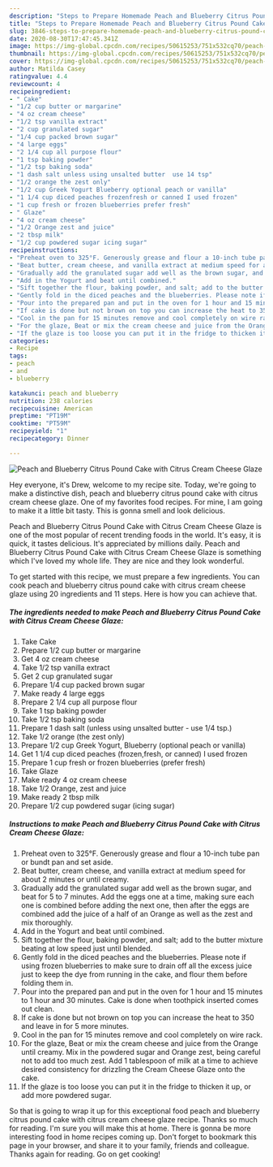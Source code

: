 ```yaml
---
description: "Steps to Prepare Homemade Peach and Blueberry Citrus Pound Cake with Citrus Cream Cheese Glaze"
title: "Steps to Prepare Homemade Peach and Blueberry Citrus Pound Cake with Citrus Cream Cheese Glaze"
slug: 3846-steps-to-prepare-homemade-peach-and-blueberry-citrus-pound-cake-with-citrus-cream-cheese-glaze
date: 2020-08-30T17:47:45.341Z
image: https://img-global.cpcdn.com/recipes/50615253/751x532cq70/peach-and-blueberry-citrus-pound-cake-with-citrus-cream-cheese-glaze-recipe-main-photo.jpg
thumbnail: https://img-global.cpcdn.com/recipes/50615253/751x532cq70/peach-and-blueberry-citrus-pound-cake-with-citrus-cream-cheese-glaze-recipe-main-photo.jpg
cover: https://img-global.cpcdn.com/recipes/50615253/751x532cq70/peach-and-blueberry-citrus-pound-cake-with-citrus-cream-cheese-glaze-recipe-main-photo.jpg
author: Matilda Casey
ratingvalue: 4.4
reviewcount: 4
recipeingredient:
- " Cake"
- "1/2 cup butter or margarine"
- "4 oz cream cheese"
- "1/2 tsp vanilla extract"
- "2 cup granulated sugar"
- "1/4 cup packed brown sugar"
- "4 large eggs"
- "2 1/4 cup all purpose flour"
- "1 tsp baking powder"
- "1/2 tsp baking soda"
- "1 dash salt unless using unsalted butter  use 14 tsp"
- "1/2 orange the zest only"
- "1/2 cup Greek Yogurt Blueberry optional peach or vanilla"
- "1 1/4 cup diced peaches frozenfresh or canned I used frozen"
- "1 cup fresh or frozen blueberries prefer fresh"
- " Glaze"
- "4 oz cream cheese"
- "1/2 Orange zest and juice"
- "2 tbsp milk"
- "1/2 cup powdered sugar icing sugar"
recipeinstructions:
- "Preheat oven to 325°F. Generously grease and flour a 10-inch tube pan or bundt pan and set aside."
- "Beat butter, cream cheese, and vanilla extract at medium speed for about 2 minutes or until creamy."
- "Gradually add the granulated sugar add well as the brown sugar, and beat for 5 to 7 minutes. Add the eggs one at a time, making sure each one is combined before adding the next one, then after the eggs are combined add the juice of a half of an Orange as well as the zest and mix thoroughly."
- "Add in the Yogurt and beat until combined."
- "Sift together the flour, baking powder, and salt; add to the butter mixture beating at low speed just until blended."
- "Gently fold in the diced peaches and the blueberries. Please note if using frozen blueberries to make sure to drain off all the excess juice just to keep the dye from running in the cake, and flour them before folding them in."
- "Pour into the prepared pan and put in the oven for 1 hour and 15 minutes to 1 hour and 30 minutes. Cake is done when toothpick inserted comes out clean."
- "If cake is done but not brown on top you can increase the heat to 350 and leave in for 5 more minutes."
- "Cool in the pan for 15 minutes remove and cool completely on wire rack."
- "For the glaze, Beat or mix the cream cheese and juice from the Orange until creamy. Mix in the powdered sugar and Orange zest, being careful not to add too much zest. Add 1 tablespoon of milk at a time to achieve desired consistency for drizzling the Cream Cheese Glaze onto the cake."
- "If the glaze is too loose you can put it in the fridge to thicken it up, or add more powdered sugar."
categories:
- Recipe
tags:
- peach
- and
- blueberry

katakunci: peach and blueberry 
nutrition: 238 calories
recipecuisine: American
preptime: "PT19M"
cooktime: "PT59M"
recipeyield: "1"
recipecategory: Dinner

---
```



![Peach and Blueberry Citrus Pound Cake with Citrus Cream Cheese Glaze](https://img-global.cpcdn.com/recipes/50615253/751x532cq70/peach-and-blueberry-citrus-pound-cake-with-citrus-cream-cheese-glaze-recipe-main-photo.jpg)

Hey everyone, it's Drew, welcome to my recipe site. Today, we're going to make a distinctive dish, peach and blueberry citrus pound cake with citrus cream cheese glaze. One of my favorites food recipes. For mine, I am going to make it a little bit tasty. This is gonna smell and look delicious.

Peach and Blueberry Citrus Pound Cake with Citrus Cream Cheese Glaze is one of the most popular of recent trending foods in the world. It's easy, it is quick, it tastes delicious. It's appreciated by millions daily. Peach and Blueberry Citrus Pound Cake with Citrus Cream Cheese Glaze is something which I've loved my whole life. They are nice and they look wonderful.




To get started with this recipe, we must prepare a few ingredients. You can cook peach and blueberry citrus pound cake with citrus cream cheese glaze using 20 ingredients and 11 steps. Here is how you can achieve that.

<!--inarticleads1-->

##### The ingredients needed to make Peach and Blueberry Citrus Pound Cake with Citrus Cream Cheese Glaze:

1. Take  Cake
1. Prepare 1/2 cup butter or margarine
1. Get 4 oz cream cheese
1. Take 1/2 tsp vanilla extract
1. Get 2 cup granulated sugar
1. Prepare 1/4 cup packed brown sugar
1. Make ready 4 large eggs
1. Prepare 2 1/4 cup all purpose flour
1. Take 1 tsp baking powder
1. Take 1/2 tsp baking soda
1. Prepare 1 dash salt (unless using unsalted butter - use 1/4 tsp.)
1. Take 1/2 orange (the zest only)
1. Prepare 1/2 cup Greek Yogurt, Blueberry (optional peach or vanilla)
1. Get 1 1/4 cup diced peaches (frozen,fresh, or canned) I used frozen
1. Prepare 1 cup fresh or frozen blueberries (prefer fresh)
1. Take  Glaze
1. Make ready 4 oz cream cheese
1. Take 1/2 Orange, zest and juice
1. Make ready 2 tbsp milk
1. Prepare 1/2 cup powdered sugar (icing sugar)




<!--inarticleads2-->

##### Instructions to make Peach and Blueberry Citrus Pound Cake with Citrus Cream Cheese Glaze:

1. Preheat oven to 325°F. Generously grease and flour a 10-inch tube pan or bundt pan and set aside.
1. Beat butter, cream cheese, and vanilla extract at medium speed for about 2 minutes or until creamy.
1. Gradually add the granulated sugar add well as the brown sugar, and beat for 5 to 7 minutes. Add the eggs one at a time, making sure each one is combined before adding the next one, then after the eggs are combined add the juice of a half of an Orange as well as the zest and mix thoroughly.
1. Add in the Yogurt and beat until combined.
1. Sift together the flour, baking powder, and salt; add to the butter mixture beating at low speed just until blended.
1. Gently fold in the diced peaches and the blueberries. Please note if using frozen blueberries to make sure to drain off all the excess juice just to keep the dye from running in the cake, and flour them before folding them in.
1. Pour into the prepared pan and put in the oven for 1 hour and 15 minutes to 1 hour and 30 minutes. Cake is done when toothpick inserted comes out clean.
1. If cake is done but not brown on top you can increase the heat to 350 and leave in for 5 more minutes.
1. Cool in the pan for 15 minutes remove and cool completely on wire rack.
1. For the glaze, Beat or mix the cream cheese and juice from the Orange until creamy. Mix in the powdered sugar and Orange zest, being careful not to add too much zest. Add 1 tablespoon of milk at a time to achieve desired consistency for drizzling the Cream Cheese Glaze onto the cake.
1. If the glaze is too loose you can put it in the fridge to thicken it up, or add more powdered sugar.




So that is going to wrap it up for this exceptional food peach and blueberry citrus pound cake with citrus cream cheese glaze recipe. Thanks so much for reading. I'm sure you will make this at home. There is gonna be more interesting food in home recipes coming up. Don't forget to bookmark this page in your browser, and share it to your family, friends and colleague. Thanks again for reading. Go on get cooking!
